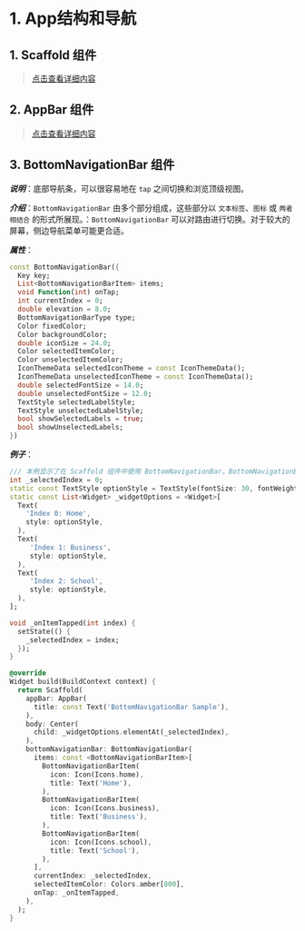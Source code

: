 # 1. App结构和导航

## 1. Scaffold 组件

> [点击查看详细内容](../../ji-chu-zu-jian/ji-chu-zu-jian.md#8-scaffold-zu-jian)

## 2. AppBar 组件

> [点击查看详细内容](../../ji-chu-zu-jian/ji-chu-zu-jian.md#9-appbar-zu-jian)

## 3. BottomNavigationBar 组件

_**说明**_：底部导航条，可以很容易地在 `tap` 之间切换和浏览顶级视图。

_**介绍**_：`BottomNavigationBar` 由多个部分组成，这些部分以 `文本标签`、`图标` 或 `两者相结合` 的形式所展现。：`BottomNavigationBar` 可以对路由进行切换。对于较大的屏幕，侧边导航菜单可能更合适。

_**属性**_：

```dart
const BottomNavigationBar({
  Key key;
  List<BottomNavigationBarItem> items;
  void Function(int) onTap;
  int currentIndex = 0;
  double elevation = 8.0;
  BottomNavigationBarType type;
  Color fixedColor;
  Color backgroundColor;
  double iconSize = 24.0;
  Color selectedItemColor;
  Color unselectedItemColor;
  IconThemeData selectedIconTheme = const IconThemeData();
  IconThemeData unselectedIconTheme = const IconThemeData();
  double selectedFontSize = 14.0;
  double unselectedFontSize = 12.0;
  TextStyle selectedLabelStyle;
  TextStyle unselectedLabelStyle;
  bool showSelectedLabels = true;
  bool showUnselectedLabels;
})
```

_**例子**_：

```dart
/// 本例显示了在 Scaffold 组件中使用 BottomNavigationBar。BottomNavigationBar 有三个 BottomNavigationBarItem 小部件，currentIndex 被设置为索引0。所选项目是 amber。_onitemtap 函数更改所选项的索引，并在 Scaffold 组件的中心显示相应的消息。
int _selectedIndex = 0;
static const TextStyle optionStyle = TextStyle(fontSize: 30, fontWeight: FontWeight.bold);
static const List<Widget> _widgetOptions = <Widget>[
  Text(
    'Index 0: Home',
    style: optionStyle,
  ),
  Text(
     'Index 1: Business',
     style: optionStyle,
  ),
  Text(
     'Index 2: School',
     style: optionStyle,
  ),
];

void _onItemTapped(int index) {
  setState(() {
    _selectedIndex = index;
  });
}

@override
Widget build(BuildContext context) {
  return Scaffold(
    appBar: AppBar(
      title: const Text('BottomNavigationBar Sample'),
    ),
    body: Center(
      child: _widgetOptions.elementAt(_selectedIndex),
    ),
    bottomNavigationBar: BottomNavigationBar(
      items: const <BottomNavigationBarItem>[
        BottomNavigationBarItem(
          icon: Icon(Icons.home),
          title: Text('Home'),
        ),
        BottomNavigationBarItem(
          icon: Icon(Icons.business),
          title: Text('Business'),
        ),
        BottomNavigationBarItem(
          icon: Icon(Icons.school),
          title: Text('School'),
        ),
      ],
      currentIndex: _selectedIndex,
      selectedItemColor: Colors.amber[800],
      onTap: _onItemTapped,
    ),
  );
}
```